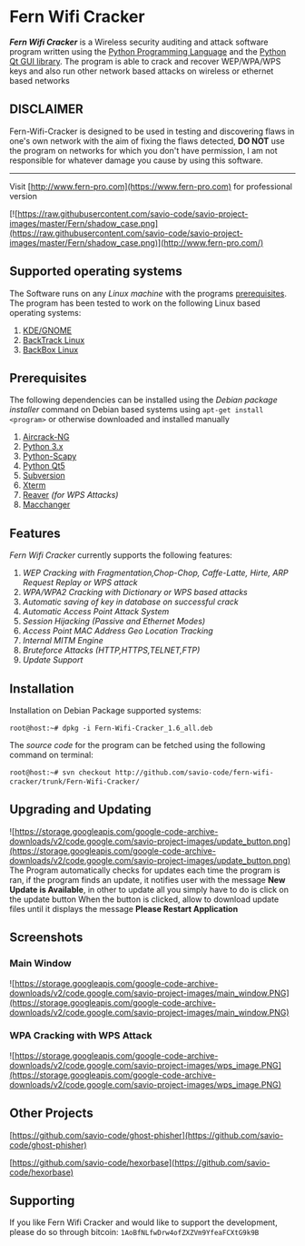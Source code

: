# Fern Wifi Cracker

***Fern Wifi Cracker*** is a Wireless security auditing and attack software program written using the [Python Programming Language](http://www.python.org/) and the [Python Qt GUI library](http://www.riverbankcomputing.co.uk/software/pyqt/intro). The program is able to crack and recover WEP/WPA/WPS keys and also run other network based attacks on wireless or ethernet based networks

## DISCLAIMER

Fern-Wifi-Cracker is designed to be used in testing and discovering flaws in one's own network with the aim of fixing the flaws detected, **DO NOT** use the program on networks for which you don't have permission, I am not responsible for whatever damage you cause by using this software.

-----

Visit [http://www.fern-pro.com](https://www.fern-pro.com) for professional version

[![https://raw.githubusercontent.com/savio-code/savio-project-images/master/Fern/shadow_case.png](https://raw.githubusercontent.com/savio-code/savio-project-images/master/Fern/shadow_case.png)](http://www.fern-pro.com/)

## Supported operating systems

The Software runs on any *Linux machine* with the programs [prerequisites](#prerequisites). The program has been tested to work on the following Linux based operating systems:

1. [KDE/GNOME](http://www.ubuntu.com/Ubuntu)
2. [BackTrack Linux](http://www.backtrack-linux.org)
3. [BackBox Linux](http://www.backbox.org/)

## Prerequisites

The following dependencies can be installed using the *Debian package installer* command on Debian based systems using `apt-get install <program>` or otherwise downloaded and installed manually

1. [Aircrack-NG](http://www.aircrack-ng.org/)
2. [Python 3.x](http://www.python.org/)
3. [Python-Scapy](http://www.secdev.org/projects/scapy/)
4. [Python Qt5](http://www.riverbankcomputing.co.uk/software/pyqt/intro)
5. [Subversion](http://subversion.tigris.org/)
6. [Xterm](http://invisible-island.net/xterm/)
7. [Reaver](http://code.google.com/p/reaver-wps/) *(for WPS Attacks)*
8. [Macchanger](https://github.com/alobbs/macchanger)

## Features

*Fern Wifi Cracker* currently supports the following features:

1. *WEP Cracking with Fragmentation,Chop-Chop, Caffe-Latte, Hirte, ARP Request Replay or WPS attack*
2. *WPA/WPA2 Cracking with Dictionary or WPS based attacks*
3. *Automatic saving of key in database on successful crack*
4. *Automatic Access Point Attack System*
5. *Session Hijacking (Passive and Ethernet Modes)*
6. *Access Point MAC Address Geo Location Tracking*
7. *Internal MITM Engine*
8. *Bruteforce Attacks (HTTP,HTTPS,TELNET,FTP)*
9. *Update Support*

## Installation

Installation on Debian Package supported systems:

```shell
root@host:~# dpkg -i Fern-Wifi-Cracker_1.6_all.deb
```

The *source code* for the program can be fetched using the following command on terminal:

```shell
root@host:~# svn checkout http://github.com/savio-code/fern-wifi-cracker/trunk/Fern-Wifi-Cracker/
```

## Upgrading and Updating

![https://storage.googleapis.com/google-code-archive-downloads/v2/code.google.com/savio-project-images/update_button.png](https://storage.googleapis.com/google-code-archive-downloads/v2/code.google.com/savio-project-images/update_button.png) The Program automatically checks for updates each time the program is ran, if the program finds an update, it notifies
user with the message **New Update is Available**,  in other to update all you simply have to do is click on the update button
When the button is clicked, allow to download update files until it displays the message **Please Restart Application**

## Screenshots

### Main Window

![https://storage.googleapis.com/google-code-archive-downloads/v2/code.google.com/savio-project-images/main_window.PNG](https://storage.googleapis.com/google-code-archive-downloads/v2/code.google.com/savio-project-images/main_window.PNG)

### WPA Cracking with WPS Attack

![https://storage.googleapis.com/google-code-archive-downloads/v2/code.google.com/savio-project-images/wps_image.PNG](https://storage.googleapis.com/google-code-archive-downloads/v2/code.google.com/savio-project-images/wps_image.PNG)

## Other Projects

[https://github.com/savio-code/ghost-phisher](https://github.com/savio-code/ghost-phisher)

[https://github.com/savio-code/hexorbase](https://github.com/savio-code/hexorbase)

## Supporting

If you like Fern Wifi Cracker and would like to support the development, please do so through bitcoin: `1AoBfNLfwDrw4ofZXZVm9YfeaFCXtG9k9B`
